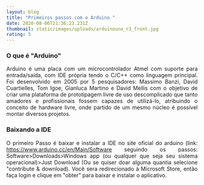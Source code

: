 ```yaml
---
layout: blog
title: "Primeiros passos com o Arduino "
date: 2020-08-06T21:36:23.231Z
thumbnail: static/images/uploads/arduinouno_r3_front.jpg
rating: 5
---
```

### O que é "Arduino"

<div style="text-align: justify"> 

Arduino é uma placa com um microcontrolador Atmel com suporte para entrada/saída, com IDE própria tendo o C/C++ como linguagem principal. Foi desenvolvido em 2005 por 5 pesquisadores: Massimo Banzi, David Cuartielles, Tom Igoe, Gianluca Martino e David Mellis com o objetivo de criar uma plataforma de prototipagem livre de uso descomplicado que tanto amadores e profissionais fossem capazes de utilizá-lo, atribuindo o conceito de hardware livre, onde partido de um mesmo núcleo é possível montar diversos projetos. 

</div>

### Baixando a IDE

<div style="text-align: justify">

O primeiro Passo é baixar e instalar a IDE no site oficial do arduino (link: <https://www.arduino.cc/en/Main/Software> seguindo os passos: Software>Downloads>Windows app (ou qualquer que seja seu sistema operacional)>Just Download (Ou se quiser doar alguma quantia selecione "contribute & download). Você sera redirecionado à Microsoft Store, então faça login e clique em "obter" para baixar e instalar o aplicativo. 

</div>